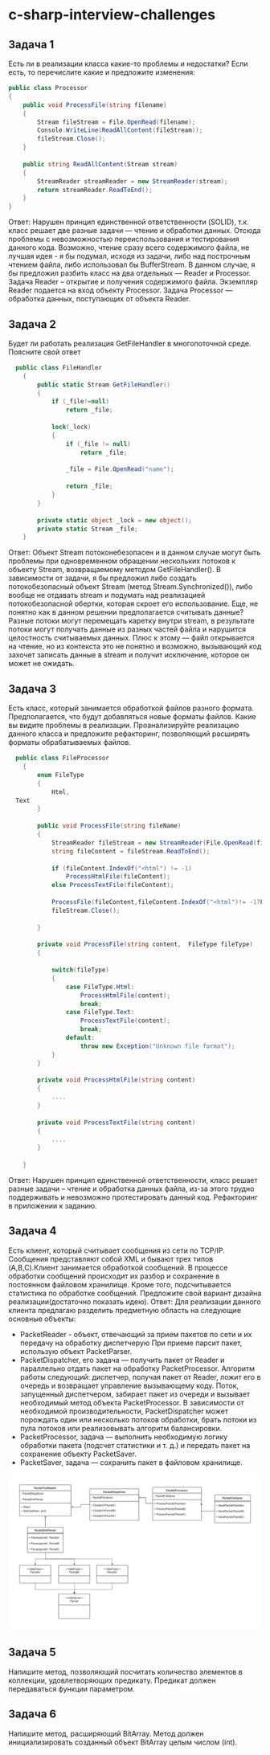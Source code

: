 # c-sharp-interview-challenges

## Задача 1
Есть ли в реализации класса какие-то проблемы и недостатки? Если есть,  то перечислите какие и предложите изменения:

```cs
public class Processor
{
    public void ProcessFile(string filename)
    {
        Stream fileStream = File.OpenRead(filename);
        Console.WriteLine(ReadAllContent(fileStream));
        fileStream.Close();
    }

    public string ReadAllContent(Stream stream)
    {
        StreamReader streamReader = new StreamReader(stream);
        return streamReader.ReadToEnd();
    }
}
```

Ответ:	Нарушен принцип единственной ответственности (SOLID), т.к. класс решает две разные задачи — чтение и обработки данных. Отсюда проблемы с невозможностью переиспользования и тестирования данного кода. Возможно, чтение сразу всего содержимого файла, не лучшая идея - я бы подумал, исходя из задачи, либо над построчным чтением файла, либо использовал бы BufferStream. 
	В данном случае, я бы предложил разбить класс на два отдельных — Reader и Processor. Задача Reader – открытие и получения содержимого файла. Экземпляр Reader подается на вход объекту Processor. Задача Processor — обработка данных, поступающих от объекта Reader. 

## Задача 2
Будет ли работать реализация GetFileHandler в многопоточной среде. Поясните свой ответ

```cs
  public class FileHandler
    {
        public static Stream GetFileHandler()
        {
            if (_file!=null)
            	return _file;

            lock(_lock)
            {
                if (_file != null)
                    return _file;

                _file = File.OpenRead("name");

                return _file;
            }
        }

        private static object _lock = new object();
        private static Stream _file;
    }
```

Ответ: Объект Stream потоконебезопасен и в данном случае могут быть проблемы при одновременном обращении нескольких потоков к объекту Stream, возвращаемому методом GetFileHandler(). В зависимости от задачи, я бы предложил либо создать потокобезопасный объект Stream (метод Stream.Synchronized()), либо вообще не отдавать stream и подумать над реализацией потокобезопасной обертки, которая скроет его использование. Еще, не понятно как в данном решении предполагается считывать данные? Разные потоки могут перемещать каретку внутри stream, в результате потоки могут получать данные из разных частей файла и нарушится целостность считываемых данных. Плюс к этому — файл открывается на чтение, но из контекста это не понятно и возможно, вызывающий код захочет записать данные в stream и получит исключение, которое он может не ожидать.

## Задача 3
Есть класс, который занимается обработкой файлов разного формата. Предполагается, что будут добавляться новые форматы файлов. Какие вы видите проблемы в реализации.
Проанализируйте реализацию данного класса и предложите рефакторинг, позволяющий расширять форматы обрабатываемых файлов. 

```cs
  public class FileProcessor
    {
        enum FileType
        {
            Html,
  Text
        }

        public void ProcessFile(string fileName)
        {
            StreamReader fileStream = new StreamReader(File.OpenRead(fileName));
            string fileContent = fileStream.ReadToEnd();

            if (fileContent.IndexOf("<html") != -1)
                ProcessHtmlFile(fileContent);
            else ProcessTextFile(fileContent);

            ProcessFile(fileContent,fileContent.IndexOf("<html")!= -1?FileType.Html:FileType.Text);
            fileStream.Close();

        }

        private void ProcessFile(string content,  FileType fileType)
        {
            
            switch(fileType)
            {
                case FileType.Html:
                    ProcessHtmlFile(content);
                    break;
                case FileType.Text:
                    ProcessTextFile(content);
                    break;
                default:
                    throw new Exception("Unknown file format");
            }
        }

        private void ProcessHtmlFile(string content)
        {
            ....            
        }

        private void ProcessTextFile(string content)
        {
            ....
        }

    }
```

Ответ: Нарушен принцип единственной ответственности, класс решает разные задачи – чтение и обработка данных файла, из-за этого трудно поддерживать и невозможно протестировать данный код. Рефакторинг в приложении к заданию.

## Задача 4
Есть  клиент, который считывает сообщения из сети по TCP/IP. Сообщения представляют собой XML и бывают трех типов (A,B,C).Клиент занимается обработкой сообщений. В процессе обработки сообщений происходит их разбор и сохранение в постоянном файловом хранилище. Кроме того, подсчитывается статистика  по обработке сообщений. Предложите свой вариант дизайна реализации(достаточно показать идею).
Ответ: Для реализации данного клиента предлагаю разделить предметную область на следующие основные объекты:
-	PacketReader - объект, отвечающий за прием пакетов по сети и их передачу на обработку диспетчерую При приеме парсит пакет, использую объект PacketParser.
-	PacketDispatcher, его задача — получить пакет от Reader и параллельно отдать пакет на обработку PacketProcessor. Алгоритм работы следующий: диспетчер, получая пакет от Reader, ложит его в очередь и возвращает управление вызывающему коду. Поток, запущенный диспетчером, забирает пакет из очереди и вызывает необходимый метод объекта PacketProcessor. В зависимости от необходимой производительности, PacketDispatcher может порождать один или несколько потоков обработки, брать потоки из пула потоков или реализовывать алгоритм балансировки.
-	PacketProcessor, задача — выполнить необходимую логику обработки пакета (подсчет статистики и т. д.) и передать пакет на сохранение объекту PacketSaver.
-	PacketSaver, задача — сохранить пакет в файловом хранилище.

<img src="https://github.com/sasha-tlt/c-sharp-interview-challenges/blob/main/Diagram.png?raw=true"/>


## Задача 5
Напишите метод, позволяющий посчитать количество элементов в коллекции, удовлетворяющих предикату. Предикат должен передаваться функции параметром.

## Задача 6
Напишите метод, расширяющий BitArray. Метод должен инициализировать созданный объект BitArray целым числом (int).
